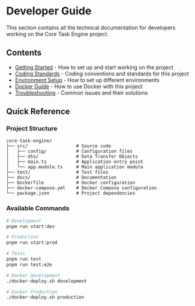 # Developer Guide

This section contains all the technical documentation for developers working on the Core Task Engine project.

## Contents

- [Getting Started](./getting-started.md) - How to set up and start working on the project
- [Coding Standards](./coding-standards.md) - Coding conventions and standards for this project
- [Environment Setup](./environment-setup.md) - How to set up different environments
- [Docker Guide](./docker-guide.md) - How to use Docker with this project
- [Troubleshooting](./troubleshooting.md) - Common issues and their solutions

## Quick Reference

### Project Structure

```
core-task-engine/
├── src/                  # Source code
│   ├── config/           # Configuration files
│   ├── dto/              # Data Transfer Objects
│   ├── main.ts           # Application entry point
│   └── app.module.ts     # Main application module
├── test/                 # Test files
├── docs/                 # Documentation
├── Dockerfile            # Docker configuration
├── docker-compose.yml    # Docker Compose configuration
└── package.json          # Project dependencies
```

### Available Commands

```bash
# Development
pnpm run start:dev

# Production
pnpm run start:prod

# Tests
pnpm run test
pnpm run test:e2e

# Docker Development
./docker-deploy.sh development

# Docker Production
./docker-deploy.sh production
``` 